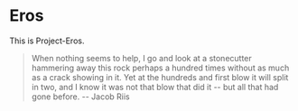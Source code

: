 # Eros
This is Project-Eros.

> When nothing seems to help, I go and look at a stonecutter hammering away this rock perhaps a hundred times without as much as a crack showing in it. Yet at the hundreds and first blow it will split in two, and I know it was not that blow that did it -- but all that had gone before.     -- Jacob Riis
